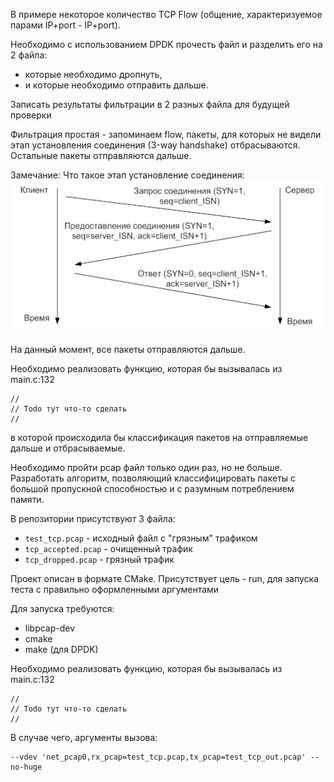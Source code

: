 В примере некоторое количество TCP Flow (общение, характеризуемое парами IP+port - IP+port).

Необходимо с использованием DPDK прочесть файл и разделить его на 2 файла:
* которые необходимо дропнуть,
* и которые необходимо отправить дальше.

Записать результаты фильтрации в 2 разных файла для будущей проверки

Фильтрация простая - запоминаем flow, пакеты, для которых не видели этап установления соединения
(3-way handshake) отбрасываются.
Остальные пакеты отправляются дальше.

Замечание: Что такое этап установление соединения:
![3-way handshake](three_handshake.png)

На данный момент, все пакеты отправляются дальше.

Необходимо реализовать функцию, которая бы вызывалась из main.c:132
```
//
// Todo тут что-то сделать
//
```
в которой происходила бы классификация пакетов на отправляемые дальше и отбрасываемые.

Необходимо пройти pcap файл только один раз, но не больше.
Разработать алгоритм, позволяющий классифицировать пакеты с большой пропускной способностью и с разумным
потреблением памяти.

В репозитории присутствуют 3 файла:
* `test_tcp.pcap` - исходный файл с "грязным" трафиком
* `tcp_accepted.pcap` - очищенный трафик
* `tcp_dropped.pcap` - грязный трафик

Проект описан в формате CMake. Присутствует цель - run, для запуска теста с правильно оформленными аргументами

Для запуска требуются:
* libpcap-dev
* cmake
* make (для DPDK)

Необходимо реализовать функцию, которая бы вызывалась из main.c:132
```
//
// Todo тут что-то сделать
//
```

В случае чего, аргументы вызова:
```
--vdev 'net_pcap0,rx_pcap=test_tcp.pcap,tx_pcap=test_tcp_out.pcap' --no-huge
```

